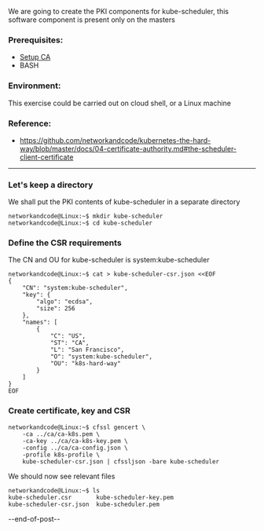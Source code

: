 We are going to create the PKI components for kube-scheduler, this software component is present only on the masters

### Prerequisites:
- [Setup CA](setupCa.md)
- BASH

### Environment:
This exercise could be carried out on cloud shell, or a Linux machine 

### Reference:
- https://github.com/networkandcode/kubernetes-the-hard-way/blob/master/docs/04-certificate-authority.md#the-scheduler-client-certificate

---

### Let's keep a directory

We shall put the PKI contents of kube-scheduler in a separate directory
```
networkandcode@Linux:~$ mkdir kube-scheduler
networkandcode@Linux:~$ cd kube-scheduler
```

### Define the CSR requirements
The CN and OU for kube-scheduler is system:kube-scheduler
```
networkandcode@Linux:~$ cat > kube-scheduler-csr.json <<EOF
{
    "CN": "system:kube-scheduler",
    "key": {
        "algo": "ecdsa",
        "size": 256
    },
    "names": [
        {
            "C": "US",
            "ST": "CA",
            "L": "San Francisco",
            "O": "system:kube-scheduler",
            "OU": "k8s-hard-way"
        }
    ]
}
EOF
```

### Create certificate, key and CSR
```
networkandcode@Linux:~$ cfssl gencert \
    -ca ../ca/ca-k8s.pem \
    -ca-key ../ca/ca-k8s-key.pem \
    -config ../ca/ca-config.json \
    -profile k8s-profile \
    kube-scheduler-csr.json | cfssljson -bare kube-scheduler
```

We should now see relevant files
```
networkandcode@Linux:~$ ls
kube-scheduler.csr       kube-scheduler-key.pem
kube-scheduler-csr.json  kube-scheduler.pem
```
--end-of-post--

